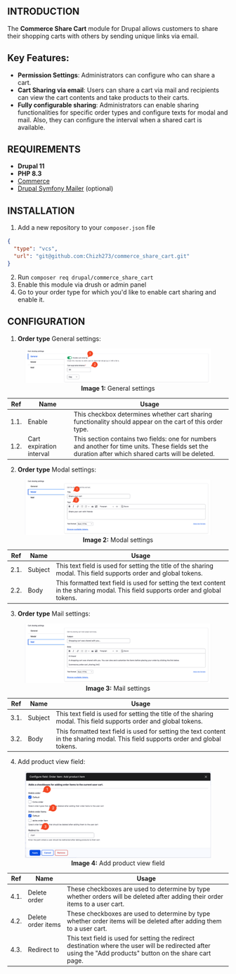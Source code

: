 ## INTRODUCTION

The **Commerce Share Cart** module for Drupal allows customers to share their shopping carts with others by sending unique links via email.

## Key Features:
- **Permission Settings**: Administrators can configure who can share a cart.
- **Cart Sharing via email**: Users can share a cart via mail and recipients can view the cart contents and take products to their carts.
- **Fully configurable sharing**: Administrators can enable sharing functionalities for specific order types and configure texts for modal and mail. Also, they can configure the interval when a shared cart is available.


## REQUIREMENTS

- **Drupal 11**
- **PHP 8.3**
- [Commerce](https://www.drupal.org/project/commerce)
- [Drupal Symfony Mailer](https://www.drupal.org/project/symfony_mailer) (optional)

## INSTALLATION

1. Add a new repository to your `composer.json` file
  ```json
  {
    "type": "vcs",
    "url": "git@github.com:Chizh273/commerce_share_cart.git"
  }
  ```
2. Run `composer req drupal/commerce_share_cart`
3. Enable this module via drush or admin panel
4. Go to your order type for which you'd like to enable cart sharing and enable it.

## CONFIGURATION

1. **Order type** General settings:

<figure>
  <img src="screenshots/order_type_configurations_general.png" alt="General settings">
  <figcaption style="text-align: center;"><b>Image 1:</b> General settings</figcaption>
</figure>

| Ref  | Name                     | Usage                                                                                                                                                 |
|------|--------------------------|-------------------------------------------------------------------------------------------------------------------------------------------------------|
| 1.1. | Enable                   | This checkbox determines whether cart sharing functionality should appear on the cart of this order type.                                             |
| 1.2. | Cart expiration interval | This section contains two fields: one for numbers and another for time units. These fields set the duration after which shared carts will be deleted. |


2. **Order type** Modal settings:

<figure>
  <img src="screenshots/order_type_configurations_modal.png" alt="Modal settings">
  <figcaption style="text-align: center;"><b>Image 2:</b> Modal settings</figcaption>
</figure>

| Ref  | Name    | Usage                                                                                                                             |
|------|---------|-----------------------------------------------------------------------------------------------------------------------------------|
| 2.1. | Subject | This text field is used for setting the title of the sharing modal. This field supports order and global tokens.                  |
| 2.2. | Body    | This formatted text field is used for setting the text content in the sharing modal. This field supports order and global tokens. |


3. **Order type** Mail settings:

<figure>
  <img src="screenshots/order_type_configurations_mail.png" alt="Mail settings">
  <figcaption style="text-align: center;"><b>Image 3:</b> Mail settings</figcaption>
</figure>

| Ref  | Name    | Usage                                                                                                                             |
|------|---------|-----------------------------------------------------------------------------------------------------------------------------------|
| 3.1. | Subject | This text field is used for setting the title of the sharing modal. This field supports order and global tokens.                  |
| 3.2. | Body    | This formatted text field is used for setting the text content in the sharing modal. This field supports order and global tokens. |


4. Add product view field:

<figure>
  <img src="screenshots/add_product_item.png" alt="Add product view field">
  <figcaption style="text-align: center;"><b>Image 4:</b> Add product view field</figcaption>
</figure>

| Ref  | Name               | Usage                                                                                                                                                        |
|------|--------------------|--------------------------------------------------------------------------------------------------------------------------------------------------------------|
| 4.1. | Delete order       | These checkboxes are used to determine by type whether orders will be deleted after adding their order items to a user cart.                                 |
| 4.2. | Delete order items | These checkboxes are used to determine by type whether order items will be deleted after adding them to a user cart.                                         |
| 4.3. | Redirect to        | This text field is used for setting the redirect destination where the user will be redirected after using the "Add products" button on the share cart page. |
